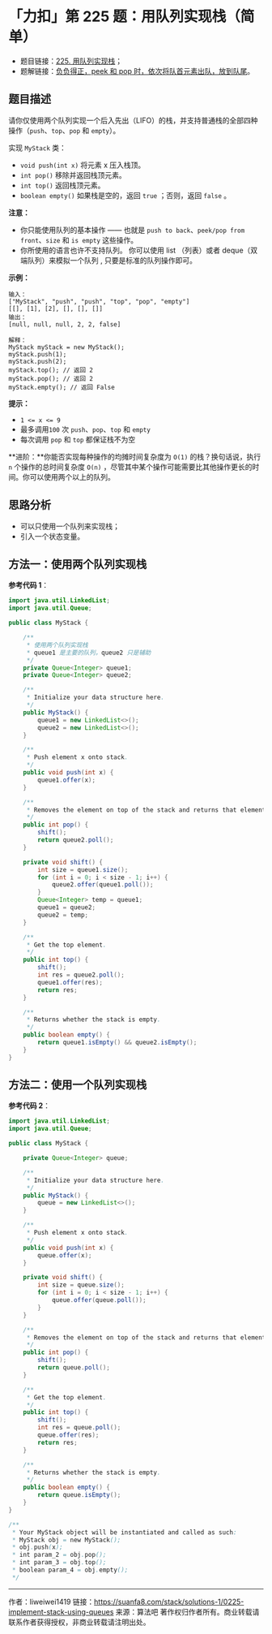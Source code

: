 # 「力扣」第 225 题：用队列实现栈（简单）

- 题目链接：[225. 用队列实现栈](https://leetcode-cn.com/problems/implement-stack-using-queues)；
- 题解链接：[负负得正，peek 和 pop 时，依次将队首元素出队，放到队尾](https://leetcode-cn.com/problems/implement-stack-using-queues/solution/peek-he-pop-shi-yi-ci-jiang-dui-shou-yuan-su-chu-d/)。

## 题目描述

请你仅使用两个队列实现一个后入先出（LIFO）的栈，并支持普通栈的全部四种操作（`push`、`top`、`pop` 和 `empty`）。

实现 `MyStack` 类：

- `void push(int x)` 将元素 x 压入栈顶。
- `int pop()` 移除并返回栈顶元素。
- `int top()` 返回栈顶元素。
- `boolean empty()` 如果栈是空的，返回 `true` ；否则，返回 `false` 。

**注意：**

- 你只能使用队列的基本操作 —— 也就是 `push to back`、`peek/pop from front`、`size` 和 `is empty` 这些操作。
- 你所使用的语言也许不支持队列。 你可以使用 list （列表）或者 deque（双端队列）来模拟一个队列 , 只要是标准的队列操作即可。

**示例：**

```
输入：
["MyStack", "push", "push", "top", "pop", "empty"]
[[], [1], [2], [], [], []]
输出：
[null, null, null, 2, 2, false]

解释：
MyStack myStack = new MyStack();
myStack.push(1);
myStack.push(2);
myStack.top(); // 返回 2
myStack.pop(); // 返回 2
myStack.empty(); // 返回 False
```

**提示：**

- `1 <= x <= 9`
- 最多调用`100` 次 `push`、`pop`、`top` 和 `empty`
- 每次调用 `pop` 和 `top` 都保证栈不为空

**进阶：**你能否实现每种操作的均摊时间复杂度为 `O(1)` 的栈？换句话说，执行 `n` 个操作的总时间复杂度 `O(n)` ，尽管其中某个操作可能需要比其他操作更长的时间。你可以使用两个以上的队列。

## 思路分析

- 可以只使用一个队列来实现栈；
- 引入一个状态变量。

## 方法一：使用两个队列实现栈

**参考代码 1**：

```java
import java.util.LinkedList;
import java.util.Queue;

public class MyStack {

    /**
     * 使用两个队列实现栈
     * queue1 是主要的队列，queue2 只是辅助
     */
    private Queue<Integer> queue1;
    private Queue<Integer> queue2;

    /**
     * Initialize your data structure here.
     */
    public MyStack() {
        queue1 = new LinkedList<>();
        queue2 = new LinkedList<>();
    }

    /**
     * Push element x onto stack.
     */
    public void push(int x) {
        queue1.offer(x);
    }

    /**
     * Removes the element on top of the stack and returns that element.
     */
    public int pop() {
        shift();
        return queue2.poll();
    }

    private void shift() {
        int size = queue1.size();
        for (int i = 0; i < size - 1; i++) {
            queue2.offer(queue1.poll());
        }
        Queue<Integer> temp = queue1;
        queue1 = queue2;
        queue2 = temp;
    }

    /**
     * Get the top element.
     */
    public int top() {
        shift();
        int res = queue2.poll();
        queue1.offer(res);
        return res;
    }

    /**
     * Returns whether the stack is empty.
     */
    public boolean empty() {
        return queue1.isEmpty() && queue2.isEmpty();
    }
}

```

## 方法二：使用一个队列实现栈

**参考代码 2**：

```java
import java.util.LinkedList;
import java.util.Queue;

public class MyStack {

    private Queue<Integer> queue;

    /**
     * Initialize your data structure here.
     */
    public MyStack() {
        queue = new LinkedList<>();
    }

    /**
     * Push element x onto stack.
     */
    public void push(int x) {
        queue.offer(x);
    }

    private void shift() {
        int size = queue.size();
        for (int i = 0; i < size - 1; i++) {
            queue.offer(queue.poll());
        }
    }

    /**
     * Removes the element on top of the stack and returns that element.
     */
    public int pop() {
        shift();
        return queue.poll();
    }

    /**
     * Get the top element.
     */
    public int top() {
        shift();
        int res = queue.poll();
        queue.offer(res);
        return res;
    }

    /**
     * Returns whether the stack is empty.
     */
    public boolean empty() {
        return queue.isEmpty();
    }
}

/**
 * Your MyStack object will be instantiated and called as such:
 * MyStack obj = new MyStack();
 * obj.push(x);
 * int param_2 = obj.pop();
 * int param_3 = obj.top();
 * boolean param_4 = obj.empty();
 */
```



---

作者：liweiwei1419
链接：https://suanfa8.com/stack/solutions-1/0225-implement-stack-using-queues
来源：算法吧
著作权归作者所有。商业转载请联系作者获得授权，非商业转载请注明出处。